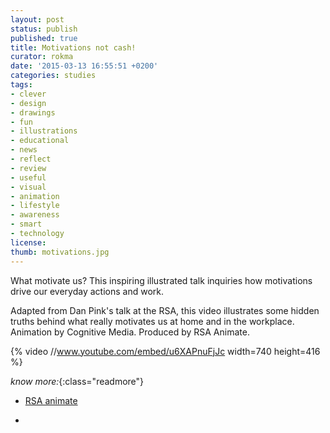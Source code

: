 ```yaml
---
layout: post
status: publish
published: true
title: Motivations not cash!
curator: rokma
date: '2015-03-13 16:55:51 +0200'
categories: studies
tags:
- clever
- design
- drawings
- fun
- illustrations
- educational
- news
- reflect
- review
- useful
- visual
- animation
- lifestyle
- awareness
- smart
- technology
license:
thumb: motivations.jpg
---
```


What motivate us? This inspiring illustrated talk inquiries how motivations drive our everyday actions and work.

Adapted from Dan Pink's talk at the RSA, this video illustrates some hidden truths behind what really motivates us at home and in the workplace. Animation by Cognitive Media. Produced by RSA Animate.

{% video //www.youtube.com/embed/u6XAPnuFjJc width=740 height=416 %}

_know more:_{:class="readmore"}

- <a target="_blank" href="https://www.thersa.org/discover/videos/rsa-animate/">RSA animate</a>

- &nbsp;
